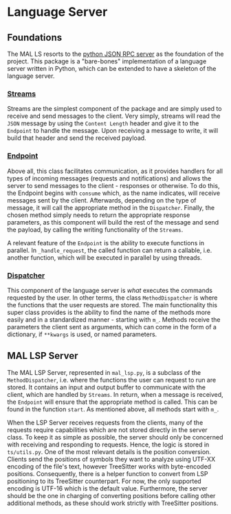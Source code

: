 # Language Server

## Foundations

The MAL LS resorts to the [python JSON RPC server](https://github.com/python-lsp/python-lsp-jsonrpc) as
the foundation of the project. This package is a "bare-bones" implementation of a language server
written in Python, which can be extended to have a skeleton of the language server.

### [Streams](https://github.com/python-lsp/python-lsp-jsonrpc/blob/develop/pylsp_jsonrpc/streams.py)

Streams are the simplest component of the package and are simply used to receive and send messages to the
client. Very simply, streams will read the `JSON` message by using the `Content Length` header and give it
to the `Endpoint` to handle the message. Upon receiving a message to write, it will build that header and
send the received payload.

### [Endpoint](https://github.com/python-lsp/python-lsp-jsonrpc/blob/develop/pylsp_jsonrpc/endpoint.py)

Above all, this class facilitates communication, as it provides handlers for all types of incoming 
messages (requests and notifications) and allows the server to send messages to the client - responses
or otherwise. To do this, the Endpoint begins with `consume` which, as the name indicates, will receive
messages sent by the client. Afterwards, depending on the type of message, it will call the appropriate
method in the `Dispatcher`. Finally, the chosen method simply needs to return the appropriate response 
parameters, as this component will build the rest of the message and send the payload, by calling the
writing functionality of the `Streams`.

A relevant feature of the `Endpoint` is the ability to execute functions in parallel. In `_handle_request`,
the called function can return a callable, i.e. another function, which will be executed in parallel by
using threads.

### [Dispatcher](https://github.com/python-lsp/python-lsp-jsonrpc/blob/develop/pylsp_jsonrpc/dispatchers.py)

This component of the language server is *what* executes the commands requested by the user. In other
terms, the class `MethodDispatcher` is where the functions that the user requests are stored. The main
functionality this super class provides is the ability to find the name of the methods more easily and
in a standardized manner - starting with `m_`. Methods receive the parameters the client sent as arguments,
which can come in the form of a dictionary, if `**kwargs` is used, or named parameters.

## MAL LSP Server

The MAL LSP Server, represented in `mal_lsp.py`, is a subclass of the `MethodDispatcher`, i.e. where the
functions the user can request to run are stored. It contains an input and output buffer to communicate
with the client, which are handled by `Streams`. In return, when a message is received, the `Endpoint` will
ensure that the appropriate method is called. This can be found in the function `start`. As mentioned
above, all methods start with `m_`.

When the LSP Server receives requests from the clients, many of the requests require
capabilities which are not stored directly in the server class. To keep it as simple
as possible, the server should only be concerned with receiving and responding to
requests. Hence, the logic is stored in `ts/utils.py`. One of the most relevant details
is the position conversion. Clients send the positions of symbols they want to analyze
using UTF-XX encoding of the file's text, however TreeSitter works with byte-encoded
positions. Consequently, there is a helper function to convert from LSP positioning
to its TreeSitter counterpart. For now, the only supported encoding is UTF-16 which is
the default value. Furthermore, the server should be the one in charging of converting
positions before calling other additional methods, as these should work strictly with
TreeSitter positions.

